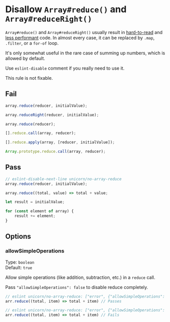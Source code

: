 # Disallow `Array#reduce()` and `Array#reduceRight()`

`Array#reduce()` and `Array#reduceRight()` usually result in [hard-to-read](https://twitter.com/jaffathecake/status/1213077702300852224) and [less performant](https://www.richsnapp.com/article/2019/06-09-reduce-spread-anti-pattern) code. In almost every case, it can be replaced by `.map`, `.filter`, or a `for-of` loop.

It's only somewhat useful in the rare case of summing up numbers, which is allowed by default.

Use `eslint-disable` comment if you really need to use it.

This rule is not fixable.

## Fail

```js
array.reduce(reducer, initialValue);
```

```js
array.reduceRight(reducer, initialValue);
```

```js
array.reduce(reducer);
```

```js
[].reduce.call(array, reducer);
```

```js
[].reduce.apply(array, [reducer, initialValue]);
```

```js
Array.prototype.reduce.call(array, reducer);
```

## Pass

```js
// eslint-disable-next-line unicorn/no-array-reduce
array.reduce(reducer, initialValue);
```

```js
array.reduce((total, value) => total + value;
```

```js
let result = initialValue;

for (const element of array) {
	result += element;
}
```
## Options

### allowSimpleOperations

Type: `boolean`\
Default: `true`

Allow simple operations (like addition, subtraction, etc.) in a `reduce` call.

Pass `"allowSimpleOperations": false` to disable reduce completely.

```js
// eslint unicorn/no-array-reduce: ["error", {"allowSimpleOperations": true}]
arr.reduce((total, item) => total + item) // Passes
```

```js
// eslint unicorn/no-array-reduce: ["error", {"allowSimpleOperations": false}]
arr.reduce((total, item) => total + item) // Fails
```
